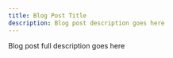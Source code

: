 ```yaml
---
title: Blog Post Title
description: Blog post description goes here
---
```


Blog post full description goes here
